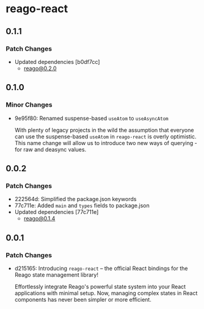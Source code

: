 # reago-react

## 0.1.1

### Patch Changes

- Updated dependencies [b0df7cc]
  - reago@0.2.0

## 0.1.0

### Minor Changes

- 9e95f80: Renamed suspense-based `useAtom` to `useAsyncAtom`

  With plenty of legacy projects in the wild the assumption that everyone can use the suspense-based
  `useAtom` in `reago-react` is overly optimistic. This name change will allow us to introduce two
  new ways of querying - for raw and deasync values.

## 0.0.2

### Patch Changes

- 222564d: Simplified the package.json keywords
- 77c711e: Added `main` and `types` fields to package.json
- Updated dependencies [77c711e]
  - reago@0.1.4

## 0.0.1

### Patch Changes

- d215165: Introducing `reago-react` – the official React bindings for the Reago state management library!

  Effortlessly integrate Reago's powerful state system into your React applications with
  minimal setup. Now, managing complex states in React components has never been simpler or
  more efficient.
